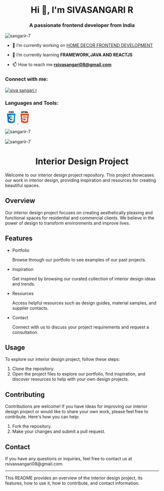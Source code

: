 <h1 align="center">Hi 👋, I'm SIVASANGARI R</h1>
<h3 align="center">A passionate frontend developer from India</h3>

<p align="left"> <img src="https://komarev.com/ghpvc/?username=sangarir-7&label=Profile%20views&color=0e75b6&style=flat" alt="sangarir-7" /> </p>

- 🔭 I’m currently working on [HOME DECOR FRONTEND DEVELOPMENT](https://github.com/SangariR-7/Home-Decor-and-Interior-Design.git)

- 🌱 I’m currently learning **FRAMEWORK,JAVA AND REACTJS**

- 📫 How to reach me **rsivasangari08@gmail.com**

<h3 align="left">Connect with me:</h3>
<p align="left">
<a href="https://linkedin.com/in/siva sangari r" target="blank"><img align="center" src="https://raw.githubusercontent.com/rahuldkjain/github-profile-readme-generator/master/src/images/icons/Social/linked-in-alt.svg" alt="siva sangari r" height="30" width="40" /></a>
</p>

<h3 align="left">Languages and Tools:</h3>
<p align="left"> <a href="https://www.w3schools.com/css/" target="_blank" rel="noreferrer"> <img src="https://raw.githubusercontent.com/devicons/devicon/master/icons/css3/css3-original-wordmark.svg" alt="css3" width="40" height="40"/> </a> <a href="https://www.w3.org/html/" target="_blank" rel="noreferrer"> <img src="https://raw.githubusercontent.com/devicons/devicon/master/icons/html5/html5-original-wordmark.svg" alt="html5" width="40" height="40"/> </a> </p>

<p><img align="center" src="https://github-readme-stats.vercel.app/api/top-langs?username=sangarir-7&show_icons=true&locale=en&layout=compact" alt="sangarir-7" /></p>

<p><img align="center" src="https://github-readme-streak-stats.herokuapp.com/?user=sangarir-7&" alt="sangarir-7" /></p>

<center><h1>Interior Design Project</h1></center>

<p>Welcome to our interior design project repository. This project showcases our work in interior design, providing inspiration and resources for creating beautiful spaces.</p>

<h2>Overview</h2>

<p>Our interior design project focuses on creating aesthetically pleasing and functional spaces for residential and commercial clients. We believe in the power of design to transform environments and improve lives.

<h2>Features</h2>
<ul>
    <li>Portfolio</li>
    <p>Browse through our portfolio to see examples of our past projects.</p>
    <li>Inspiration</li>
    <p>Get inspired by browsing our curated collection of interior design ideas and trends.</p>
    <li>Resources</li>
    <p>Access helpful resources such as design guides, material samples, and supplier contacts.</p>
    <li>Contact</li>
    <p>Connect with us to discuss your project requirements and request a consultation.</p>
</ul>

<h2>Usage</h2>
<p>To explore our interior design project, follow these steps:</p>
<ol>
    <li>Clone the repository.</li>
    <li>Open the project files to explore our portfolio, find inspiration, and discover resources to help with your own design projects.</li>
</ol>
<h2>Contributing</h2>
<p>Contributions are welcome! If you have ideas for improving our interior design project or would like to share your own work, please feel free to contribute. Here's how you can help:</p>
<ol>
    <li>Fork the repository.</li>
    <li>Make your changes and submit a pull request.</li>
</ol>
<h2>Contact</h2>
<p>If you have any questions or inquiries, feel free to contact us at rsivassangari08@gmail.com.</p>
<hr>
<p>This README provides an overview of the interior design project, its features, how to use it, how to contribute, and contact information.</p>



